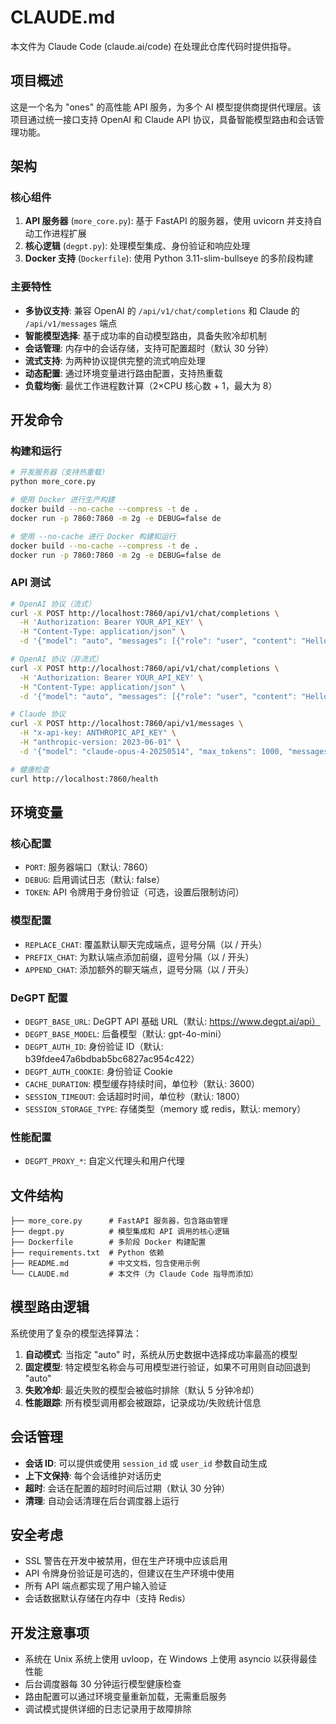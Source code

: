# CLAUDE.md

本文件为 Claude Code (claude.ai/code) 在处理此仓库代码时提供指导。

## 项目概述

这是一个名为 "ones" 的高性能 API 服务，为多个 AI 模型提供商提供代理层。该项目通过统一接口支持 OpenAI 和 Claude API 协议，具备智能模型路由和会话管理功能。

## 架构

### 核心组件

1. **API 服务器** (`more_core.py`): 基于 FastAPI 的服务器，使用 uvicorn 并支持自动工作进程扩展
2. **核心逻辑** (`degpt.py`): 处理模型集成、身份验证和响应处理
3. **Docker 支持** (`Dockerfile`): 使用 Python 3.11-slim-bullseye 的多阶段构建

### 主要特性

- **多协议支持**: 兼容 OpenAI 的 `/api/v1/chat/completions` 和 Claude 的 `/api/v1/messages` 端点
- **智能模型选择**: 基于成功率的自动模型路由，具备失败冷却机制
- **会话管理**: 内存中的会话存储，支持可配置超时（默认 30 分钟）
- **流式支持**: 为两种协议提供完整的流式响应处理
- **动态配置**: 通过环境变量进行路由配置，支持热重载
- **负载均衡**: 最优工作进程数计算（2×CPU 核心数 + 1，最大为 8）

## 开发命令

### 构建和运行
```bash
# 开发服务器（支持热重载）
python more_core.py

# 使用 Docker 进行生产构建
docker build --no-cache --compress -t de .
docker run -p 7860:7860 -m 2g -e DEBUG=false de

# 使用 --no-cache 进行 Docker 构建和运行
docker build --no-cache --compress -t de .
docker run -p 7860:7860 -m 2g -e DEBUG=false de
```

### API 测试
```bash
# OpenAI 协议（流式）
curl -X POST http://localhost:7860/api/v1/chat/completions \
  -H 'Authorization: Bearer YOUR_API_KEY' \
  -H "Content-Type: application/json" \
  -d '{"model": "auto", "messages": [{"role": "user", "content": "Hello"}], "stream":true}'

# OpenAI 协议（非流式）
curl -X POST http://localhost:7860/api/v1/chat/completions \
  -H 'Authorization: Bearer YOUR_API_KEY' \
  -H "Content-Type: application/json" \
  -d '{"model": "auto", "messages": [{"role": "user", "content": "Hello"}], "stream":false}'

# Claude 协议
curl -X POST http://localhost:7860/api/v1/messages \
  -H "x-api-key: ANTHROPIC_API_KEY" \
  -H "anthropic-version: 2023-06-01" \
  -d '{"model": "claude-opus-4-20250514", "max_tokens": 1000, "messages": [{"role": "user", "content": "Hello"}]}'

# 健康检查
curl http://localhost:7860/health
```

## 环境变量

### 核心配置
- `PORT`: 服务器端口（默认: 7860）
- `DEBUG`: 启用调试日志（默认: false）
- `TOKEN`: API 令牌用于身份验证（可选，设置后限制访问）

### 模型配置
- `REPLACE_CHAT`: 覆盖默认聊天完成端点，逗号分隔（以 / 开头）
- `PREFIX_CHAT`: 为默认端点添加前缀，逗号分隔（以 / 开头）
- `APPEND_CHAT`: 添加额外的聊天端点，逗号分隔（以 / 开头）

### DeGPT 配置
- `DEGPT_BASE_URL`: DeGPT API 基础 URL（默认: https://www.degpt.ai/api）
- `DEGPT_BASE_MODEL`: 后备模型（默认: gpt-4o-mini）
- `DEGPT_AUTH_ID`: 身份验证 ID（默认: b39fdee47a6bdbab5bc6827ac954c422）
- `DEGPT_AUTH_COOKIE`: 身份验证 Cookie
- `CACHE_DURATION`: 模型缓存持续时间，单位秒（默认: 3600）
- `SESSION_TIMEOUT`: 会话超时时间，单位秒（默认: 1800）
- `SESSION_STORAGE_TYPE`: 存储类型（memory 或 redis，默认: memory）

### 性能配置
- `DEGPT_PROXY_*`: 自定义代理头和用户代理

## 文件结构

```
├── more_core.py      # FastAPI 服务器，包含路由管理
├── degpt.py          # 模型集成和 API 调用的核心逻辑
├── Dockerfile        # 多阶段 Docker 构建配置
├── requirements.txt  # Python 依赖
├── README.md         # 中文文档，包含使用示例
└── CLAUDE.md         # 本文件（为 Claude Code 指导而添加）
```

## 模型路由逻辑

系统使用了复杂的模型选择算法：

1. **自动模式**: 当指定 "auto" 时，系统从历史数据中选择成功率最高的模型
2. **固定模型**: 特定模型名称会与可用模型进行验证，如果不可用则自动回退到 "auto"
3. **失败冷却**: 最近失败的模型会被临时排除（默认 5 分钟冷却）
4. **性能跟踪**: 所有模型调用都会被跟踪，记录成功/失败统计信息

## 会话管理

- **会话 ID**: 可以提供或使用 `session_id` 或 `user_id` 参数自动生成
- **上下文保持**: 每个会话维护对话历史
- **超时**: 会话在配置的超时时间后过期（默认 30 分钟）
- **清理**: 自动会话清理在后台调度器上运行

## 安全考虑

- SSL 警告在开发中被禁用，但在生产环境中应该启用
- API 令牌身份验证是可选的，但建议在生产环境中使用
- 所有 API 端点都实现了用户输入验证
- 会话数据默认存储在内存中（支持 Redis）

## 开发注意事项

- 系统在 Unix 系统上使用 uvloop，在 Windows 上使用 asyncio 以获得最佳性能
- 后台调度器每 30 分钟运行模型健康检查
- 路由配置可以通过环境变量重新加载，无需重启服务
- 调试模式提供详细的日志记录用于故障排除